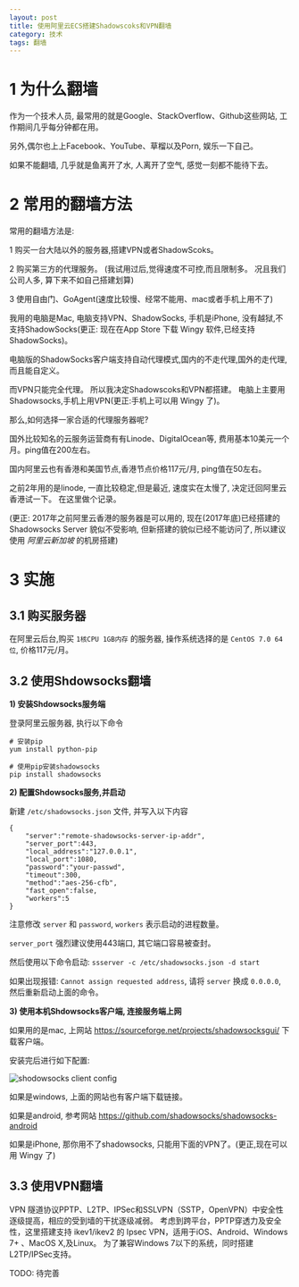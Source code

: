```yaml
---
layout: post
title: 使用阿里云ECS搭建Shadowscoks和VPN翻墙
category: 技术
tags: 翻墙
---
```


# 1 为什么翻墙
作为一个技术人员, 最常用的就是Google、StackOverflow、Github这些网站, 工作期间几乎每分钟都在用。

另外,偶尔也上上Facebook、YouTube、草榴以及Porn, 娱乐一下自己。

如果不能翻墙, 几乎就是鱼离开了水, 人离开了空气, 感觉一刻都不能待下去。

# 2 常用的翻墙方法
常用的翻墙方法是:

1 购买一台大陆以外的服务器,搭建VPN或者ShadowScoks。

2 购买第三方的代理服务。 (我试用过后,觉得速度不可控,而且限制多。 况且我们公司人多, 算下来不如自己搭建划算)

3 使用自由门、GoAgent(速度比较慢、经常不能用、mac或者手机上用不了)

我用的电脑是Mac, 电脑支持VPN、ShadowSocks, 手机是iPhone, 没有越狱,不支持ShadowSocks(更正: 现在在App Store 下载 Wingy 软件,已经支持ShadowSocks)。

电脑版的ShadowSocks客户端支持自动代理模式,国内的不走代理,国外的走代理,而且能自定义。

而VPN只能完全代理。 所以我决定Shadowscoks和VPN都搭建。 电脑上主要用Shadowsocks,手机上用VPN(更正:手机上可以用 Wingy 了)。

那么,如何选择一家合适的代理服务器呢?

国外比较知名的云服务运营商有有Linode、DigitalOcean等, 费用基本10美元一个月。ping值在200左右。

国内阿里云也有香港和美国节点,香港节点价格117元/月, ping值在50左右。 

之前2年用的是linode, 一直比较稳定,但是最近, 速度实在太慢了, 决定迁回阿里云香港试一下。 在这里做个记录。

(更正: 2017年之前阿里云香港的服务器是可以用的, 
现在(2017年底)已经搭建的 Shadowsocks Server 貌似不受影响, 但新搭建的貌似已经不能访问了,
所以建议使用 *阿里云新加坡* 的机房搭建)

# 3 实施

## 3.1 购买服务器

在阿里云后台,购买 `1核CPU 1GB内存` 的服务器, 操作系统选择的是 `CentOS 7.0 64位`, 价格117元/月。

## 3.2 使用Shdowsocks翻墙

**1) 安装Shdowsocks服务端**

登录阿里云服务器, 执行以下命令

```
# 安装pip
yum install python-pip

# 使用pip安装shadowsocks
pip install shadowsocks
```

**2) 配置Shdowsocks服务,并启动**

新建 `/etc/shadowsocks.json` 文件, 并写入以下内容

```
{
	"server":"remote-shadowsocks-server-ip-addr",
	"server_port":443,
	"local_address":"127.0.0.1",
	"local_port":1080,
	"password":"your-passwd",
	"timeout":300,
	"method":"aes-256-cfb",
	"fast_open":false,
	"workers":5
}
```
注意修改 `server` 和 `password`, `workers` 表示启动的进程数量。

`server_port` 强烈建议使用443端口, 其它端口容易被查封。

然后使用以下命令启动: `ssserver -c /etc/shadowsocks.json -d start`

如果出现报错: `Cannot assign requested address`, 请将 `server` 换成 `0.0.0.0`, 然后重新启动上面的命令。


**3) 使用本机Shdowsocks客户端, 连接服务端上网**

如果用的是mac, 上网站 https://sourceforge.net/projects/shadowsocksgui/ 下载客户端。 

安装完后进行如下配置:

![shodowsocks client config](/assets/images/shadowsocks.jpg)

如果是windows, 上面的网站也有客户端下载链接。

如果是android, 参考网站 https://github.com/shadowsocks/shadowsocks-android

如果是iPhone, 那你用不了shadowsocks, 只能用下面的VPN了。(更正,现在可以用 Wingy 了)



## 3.3 使用VPN翻墙

VPN 隧道协议PPTP、L2TP、IPSec和SSLVPN（SSTP，OpenVPN）中安全性逐级提高，相应的受到墙的干扰逐级减弱。
考虑到跨平台，PPTP穿透力及安全性，这里搭建支持 ikev1/ikev2 的 Ipsec VPN，适用于iOS、Android、Windows 7+ 、MacOS X,及Linux。
为了兼容Windows 7以下的系统，同时搭建L2TP/IPSec支持。

TODO: 待完善
